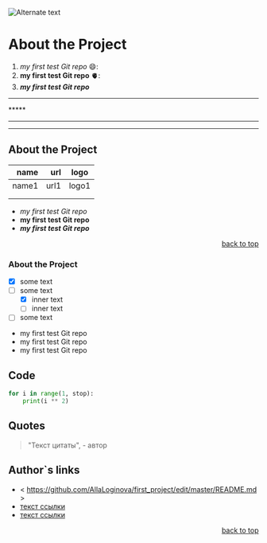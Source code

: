 <a id="readme-top"></a>

[comment]: # (text comment)
[//]: # (text comment)

![Alternate text](https://pngicon.ru/file/uploads/kosti.png)

# About the Project

1. *my first test Git repo* 😄:
2. **my first test Git repo** 🫀:
3. ***my first test Git repo***

******

\*****

---
_______________

## About the Project

|name  |url   |logo    |
|-:|-:|:-:|
|name1 |url1  |logo1   |
|      |      |        |
|      |      |        |

- _my first test Git repo_
- __my first test Git repo__
- ___my first test Git repo___

<p align="right"><a href="#readme-top">back to top</a></p>

### About the Project

- [x] some text
- [ ] some text
  - [x] inner text
  - [ ] inner text
- [ ] some text

* my first test Git repo
* my first test Git repo
* my first test Git repo

## Code

```py
for i in range(1, stop):
    print(i ** 2)
```

## Quotes

> "Текст цитаты", - автор

## Author`s links
* < https://github.com/AllaLoginova/first_project/edit/master/README.md >
* [текст ссылки](https://github.com/AllaLoginova/first_project/edit/master/README.md)
* [текст ссылки](https://github.com/AllaLoginova/first_project/edit/master/README.md "Click here...")

<p align="right"><a href="#readme-top">back to top</a></p>
